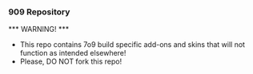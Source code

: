 ### 909 Repository

***  WARNING!  ***<br>
  
- This repo contains 7o9 build specific add-ons and skins that will not function as intended elsewhere!<br>
- Please, DO NOT fork this repo!<br>



